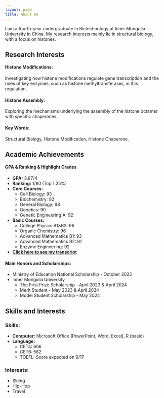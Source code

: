 ```yaml
---
layout: page
title: About me
---
```



I am a fourth-year undergraduate in Biotechnology at Inner Mongolia University in China. My research interests mainly lie in structural biology, with a focus on histones.

## Research Interests

#### **Histone Modifications:**
Investigating how histone modifications regulate gene transcription and the roles of key enzymes, such as histone methyltransferases, in this regulation.

#### **Histone Assembly:**
Exploring the mechanisms underlying the assembly of the histone octamer with specific chaperones.

#### **Key Words:**
Structural Biology, Histone Modification, Histone Chaperone.

## Academic Achievements

#### **GPA & Ranking & Highlight Grades**

- **GPA:** 3.87/4
- **Ranking:** 1/80 (Top 1.25%)
- **Core Courses:**
  - Cell Biology: 93
  - Biochemistry: 92
  - General Biology: 98
  - Genetics: 90
  - Genetic Engineering A: 92
- **Basic Courses:**
  - College Physics B1&B2: 96
  - Organic Chemistry: 96
  - Advanced Mathematics B1: 93
  - Advanced Mathematics B2: 91
  - Enzyme Engineering: 92
- **[Click here to see my transcript](https://raw.githubusercontent.com/your-username/your-repo/main/assets/Transcript.pdf)**

#### **Main Honors and Scholarships:**

- Ministry of Education National Scholarship - October 2023
- Inner Mongolia University
  - The First Prize Scholarship - April 2023 & April 2024
  - Merit Student - May 2023 & April 2024
  - Model Student Scholarship - May 2024

## Skills and Interests

### **Skills:**
- **Computer:** Microsoft Office (PowerPoint, Word, Excel), R (basic)
- **Language:**
  - CET4: 606
  - CET6: 582
  - TOEFL: Score expected on 9/17

### **Interests:**
- Skiing
- Hip-Hop
- Travel
